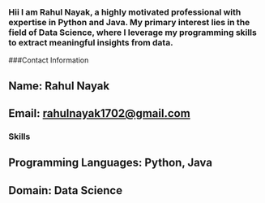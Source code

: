 ### Hii I am Rahul Nayak, a highly motivated professional with expertise in Python and Java. My primary interest lies in the field of Data Science, where I leverage my programming skills to extract meaningful insights from data.

###Contact Information
## Name: Rahul Nayak
## Email: rahulnayak1702@gmail.com
### Skills
## Programming Languages: Python, Java
## Domain: Data Science
